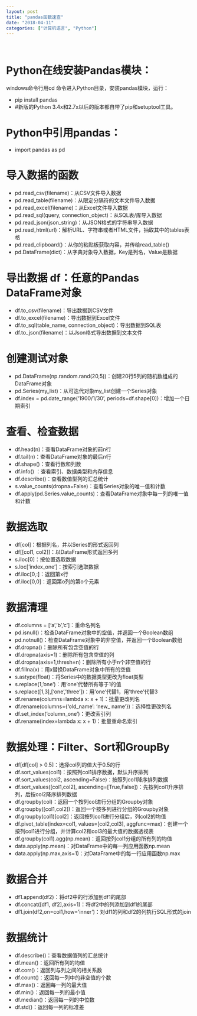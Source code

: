 ```yaml
---
layout: post
title: "pandas函数速查"
date: "2018-04-11"
categories: ["计算机语言", "Python"]
---
```


 

# Python在线安装Pandas模块：

windows命令行用cd 命令进入Python目录，安装pandas模块，运行：

- pip install pandas
- #新版的Python 3.4x和2.7x以后的版本都自带了pip和setuptool工具。

# Python中引用pandas：

- import pandas as pd

# 导入数据的函数

- pd.read\_csv(filename)：从CSV文件导入数据
- pd.read\_table(filename)：从限定分隔符的文本文件导入数据
- pd.read\_excel(filename)：从Excel文件导入数据
- pd.read\_sql(query, connection\_object)：从SQL表/库导入数据
- pd.read\_json(json\_string)：从JSON格式的字符串导入数据
- pd.read\_html(url)：解析URL、字符串或者HTML文件，抽取其中的tables表格
- pd.read\_clipboard()：从你的粘贴板获取内容，并传给read\_table()
- pd.DataFrame(dict)：从字典对象导入数据，Key是列名，Value是数据

# 导出数据 df：任意的Pandas DataFrame对象

- df.to\_csv(filename)：导出数据到CSV文件
- df.to\_excel(filename)：导出数据到Excel文件
- df.to\_sql(table\_name, connection\_object)：导出数据到SQL表
- df.to\_json(filename)：以Json格式导出数据到文本文件

# 创建测试对象

- pd.DataFrame(np.random.rand(20,5))：创建20行5列的随机数组成的DataFrame对象
- pd.Series(my\_list)：从可迭代对象my\_list创建一个Series对象
- df.index = pd.date\_range(‘1900/1/30’, periods=df.shape\[0\])：增加一个日期索引

# 查看、检查数据

- df.head(n)：查看DataFrame对象的前n行
- df.tail(n)：查看DataFrame对象的最后n行
- df.shape()：查看行数和列数
- df.info() ：查看索引、数据类型和内存信息
- df.describe()：查看数值型列的汇总统计
- s.value\_counts(dropna=False)：查看Series对象的唯一值和计数
- df.apply(pd.Series.value\_counts)：查看DataFrame对象中每一列的唯一值和计数

# 数据选取

- df\[col\]：根据列名，并以Series的形式返回列
- df\[\[col1, col2\]\]：以DataFrame形式返回多列
- s.iloc\[0\]：按位置选取数据
- s.loc\[‘index\_one’\]：按索引选取数据
- df.iloc\[0,:\]：返回第x行
- df.iloc\[0,0\]：返回第o列的第o个元素

# 数据清理

- df.columns = \[‘a’,’b’,’c’\]：重命名列名
- pd.isnull()：检查DataFrame对象中的空值，并返回一个Boolean数组
- pd.notnull()：检查DataFrame对象中的非空值，并返回一个Boolean数组
- df.dropna()：删除所有包含空值的行
- df.dropna(axis=1)：删除所有包含空值的列
- df.dropna(axis=1,thresh=n)：删除所有小于n个非空值的行
- df.fillna(x)：用x替换DataFrame对象中所有的空值
- s.astype(float)：将Series中的数据类型更改为float类型
- s.replace(1,’one’)：用‘one’代替所有等于1的值
- s.replace(\[1,3\],\[‘one’,’three’\])：用’one’代替1，用’three’代替3
- df.rename(columns=lambda x: x + 1)：批量更改列名
- df.rename(columns={‘old\_name’: ‘new\_ name’})：选择性更改列名
- df.set\_index(‘column\_one’)：更改索引列
- df.rename(index=lambda x: x + 1)：批量重命名索引

# 数据处理：Filter、Sort和GroupBy

- df\[df\[col\] > 0.5\]：选择col列的值大于0.5的行
- df.sort\_values(col1)：按照列col1排序数据，默认升序排列
- df.sort\_values(col2, ascending=False)：按照列col1降序排列数据
- df.sort\_values(\[col1,col2\], ascending=\[True,False\])：先按列col1升序排列，后按col2降序排列数据
- df.groupby(col)：返回一个按列col进行分组的Groupby对象
- df.groupby(\[col1,col2\])：返回一个按多列进行分组的Groupby对象
- df.groupby(col1)\[col2\]：返回按列col1进行分组后，列col2的均值
- df.pivot\_table(index=col1, values=\[col2,col3\], aggfunc=max)：创建一个按列col1进行分组，并计算col2和col3的最大值的数据透视表
- df.groupby(col1).agg(np.mean)：返回按列col1分组的所有列的均值
- data.apply(np.mean)：对DataFrame中的每一列应用函数np.mean
- data.apply(np.max,axis=1)：对DataFrame中的每一行应用函数np.max

# 数据合并

- df1.append(df2)：将df2中的行添加到df1的尾部
- df.concat(\[df1, df2\],axis=1)：将df2中的列添加到df1的尾部
- df1.join(df2,on=col1,how=’inner’)：对df1的列和df2的列执行SQL形式的join

# 数据统计

- df.describe()：查看数据值列的汇总统计
- df.mean()：返回所有列的均值
- df.corr()：返回列与列之间的相关系数
- df.count()：返回每一列中的非空值的个数
- df.max()：返回每一列的最大值
- df.min()：返回每一列的最小值
- df.median()：返回每一列的中位数
- df.std()：返回每一列的标准差

